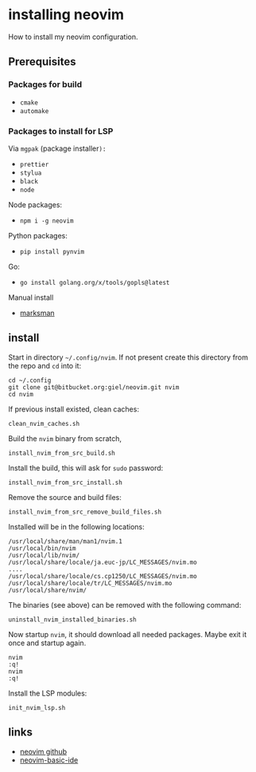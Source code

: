 # installing neovim

How to install my neovim configuration.

## Prerequisites

### Packages for build

- `cmake`  
- `automake` 

### Packages to install for LSP

Via `mgpak` (package installer`):`

- `prettier`
- `stylua`
- `black`
- `node`

Node packages:

- `npm i -g neovim`

Python packages:

- `pip install pynvim`

Go:

- `go install golang.org/x/tools/gopls@latest`

Manual install

- [marksman](https://github.com/artempyanykh/marksman)

## install

Start in directory `~/.config/nvim`. If not present create this directory from the repo and `cd` into it:

    cd ~/.config
    git clone git@bitbucket.org:giel/neovim.git nvim
    cd nvim

If previous install existed, clean caches:

    clean_nvim_caches.sh

Build the `nvim` binary from scratch, 

    install_nvim_from_src_build.sh

Install the build, this will ask for `sudo` password:

    install_nvim_from_src_install.sh

Remove the source and build files:

    install_nvim_from_src_remove_build_files.sh

Installed will be in the following locations:

    /usr/local/share/man/man1/nvim.1
    /usr/local/bin/nvim
    /usr/local/lib/nvim/
    /usr/local/share/locale/ja.euc-jp/LC_MESSAGES/nvim.mo
    ....
    /usr/local/share/locale/cs.cp1250/LC_MESSAGES/nvim.mo
    /usr/local/share/locale/tr/LC_MESSAGES/nvim.mo
    /usr/local/share/nvim/

The binaries (see above) can be removed with the following command:

    uninstall_nvim_installed_binaries.sh

Now startup `nvim`, it should download all needed packages. Maybe exit it once and startup again.

    nvim
    :q!
    nvim
    :q!

Install the LSP modules:

    init_nvim_lsp.sh

## links

- [neovim github](https://github.com/neovim/neovim)
- [neovim-basic-ide](https://github.com/LunarVim/nvim-basic-ide)
